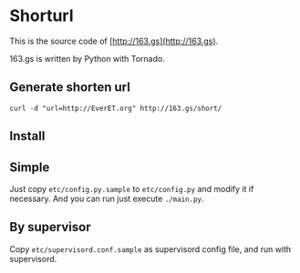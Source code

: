 # Shorturl 

This is the source code of [http://163.gs](http://163.gs). 

163.gs is written by Python with Tornado. 

## Generate shorten url

``` 
curl -d "url=http://EverET.org" http://163.gs/short/
```

## Install

## Simple 
Just copy `etc/config.py.sample` to `etc/config.py` and modify it if necessary. And you can run just execute `./main.py`.

## By supervisor
Copy `etc/supervisord.conf.sample` as supervisord config file, and run with supervisord.

